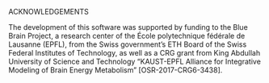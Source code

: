 ACKNOWLEDGEMENTS

The development of this software was supported by funding to the Blue Brain Project, a research center of the École polytechnique fédérale de Lausanne (EPFL), from the Swiss government’s ETH Board of the Swiss Federal Institutes of Technology, as well as a CRG grant from King Abdullah University of Science and Technology “KAUST-EPFL Alliance for Integrative Modeling of Brain Energy Metabolism” [OSR-2017-CRG6-3438].
